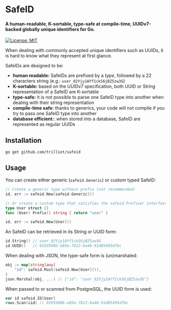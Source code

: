 # SafeID

#### A human-readable, K-sortable, type-safe at compile-time, UUIDv7-backed globally unique identifiers for Go.

[![License: MIT](https://img.shields.io/badge/License-MIT-yellow.svg)](https://opensource.org/licenses/MIT)

When dealing with commonly accepted unique identifiers such as UUIDs, 
it is hard to know what they represent at first glance.

SafeIDs are designed to be:

- **human readable:** SafeIDs are prefixed by a _type_, followed by a 22 characters string (e.g.: `user_02Yjy1AYf1ckS6jBZ5zw3G`)
- **K-sortable:** based on the UUIDv7 specification, both UUID or String representation of a SafeID are K-sortable 
- **type-safe:** it is not possible to parse one SafeID type into another when dealing with their string representation
- **compile-time safe:** thanks to generics, your code will not compile if you try to pass one SafeID type into another
- **database efficient:**: when stored into a database, SafeID are represented as regular UUIDs

## Installation

```
go get github.com/trilliot/safeid
```

## Usage

You can create either generic (`safeid.Generic`) or custom typed SafeID:
```go
// Create a generic type without prefix (not recommended)
id, err := safeid.New[safeid.Generic]()

// Or create a custom type that satisfies the safeid.Prefixer interface
type User struct {}
func (User) Prefix() string { return "user" }

id, err := safeid.New[User]()
```

An SafeID can be retrieved in its String or UUID form:
```go
id.String() // user_02Yjy1AYf1ckS6jBZ5zw3G
id.UUID()   // 0193508b-e85e-7812-ba4b-91d85495d7bc
```

When dealing with JSON, the type-safe form is (un)marshaled:
```go
obj := map[string]any{
	"id": safeid.Must(safeid.New[User]()),
}
json.Marshal(obj, ...) // {"id": "user_02Yjy1AYf1ckS6jBZ5zw3G"}
```

When passed to or scanned from PostgreSQL, the UUID form is used:
```go
var id safeid.ID[User]
rows.Scan(&id) // 0193508b-e85e-7812-ba4b-91d85495d7bc
```

